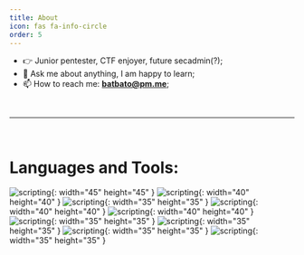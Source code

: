 ```yaml
---
title: About
icon: fas fa-info-circle
order: 5
---
```



- 👉 Junior pentester, CTF enjoyer, future secadmin(?);<br />
- 💬 Ask me about anything, I am happy to learn;<br />
- 📫 How to reach me: **<a href="mailto: batbato@pm.me">batbato@pm.me</a>**;

<br>
<hr />
<br>

# Languages and Tools:

![scripting](https://raw.githubusercontent.com/Nouman404/nouman404.github.io/main/assets/img/scripting.png){: width="45" height="45" }
![scripting](https://raw.githubusercontent.com/Nouman404/nouman404.github.io/main/assets/img/metasploit.png){: width="40" height="40" }
![scripting](https://raw.githubusercontent.com/Nouman404/nouman404.github.io/main/assets/img/python.png){: width="35" height="35" }
![scripting](https://raw.githubusercontent.com/Nouman404/nouman404.github.io/main/assets/img/tux.png){: width="40" height="40" }
![scripting](https://raw.githubusercontent.com/Nouman404/nouman404.github.io/main/assets/img/docker.png){: width="40" height="40" }
![scripting](https://raw.githubusercontent.com/Nouman404/nouman404.github.io/main/assets/img/burpsuite.png){: width="35" height="35" }
![scripting](https://raw.githubusercontent.com/Nouman404/nouman404.github.io/main/assets/img/C.png){: width="35" height="35" }
![scripting](https://raw.githubusercontent.com/Nouman404/nouman404.github.io/main/assets/img/js.png){: width="35" height="35" }
![scripting](https://raw.githubusercontent.com/Nouman404/nouman404.github.io/main/assets/img/php.png){: width="35" height="35" }
